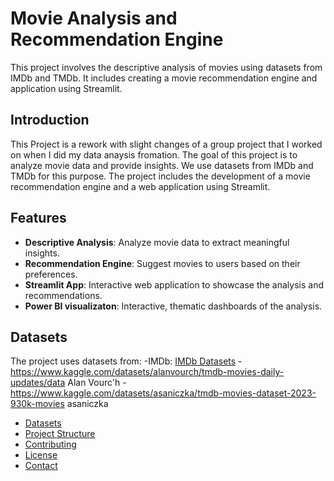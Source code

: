 # Movie Analysis and Recommendation Engine

This project involves the descriptive analysis of movies using datasets from IMDb and TMDb. It includes creating a movie recommendation engine and application using Streamlit.

## Introduction
This Project is a rework with slight changes of a group project that I worked on when I did my data anaysis fromation.
The goal of this project is to analyze movie data and provide insights. We use datasets from IMDb and TMDb for this purpose. The project includes the development of a movie recommendation engine and a web application using Streamlit.
## Features
- **Descriptive Analysis**: Analyze movie data to extract meaningful insights.
- **Recommendation Engine**: Suggest movies to users based on their preferences.
- **Streamlit App**: Interactive web application to showcase the analysis and recommendations.
- **Power BI visualizaton**: Interactive, thematic dashboards of the analysis. 

## Datasets
The project uses datasets from:
-IMDb: [IMDb Datasets](https://www.imdb.com/interfaces/)
-https://www.kaggle.com/datasets/alanvourch/tmdb-movies-daily-updates/data  Alan Vourc'h
-https://www.kaggle.com/datasets/asaniczka/tmdb-movies-dataset-2023-930k-movies  asaniczka

- [Datasets](#datasets)
- [Project Structure](#project-structure)
- [Contributing](#contributing)
- [License](#license)
- [Contact](#contact)



